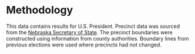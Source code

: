 # Methodology

This data contains results for U.S. President. Precinct data was sourced from the [Nebraska Secretary of State](https://electionresults.nebraska.gov/). The precinct boundaries were constructed using information from county authorities. Boundary lines from previous elections were used where precincts had not changed.

